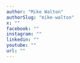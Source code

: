 ```yaml
---
author: "Mike Walton"
authorSlug: "mike-walton"
x: ""
facebook: ""
instagram: ""
linkedin: ""
youtube: ""
url: ""
---
```

